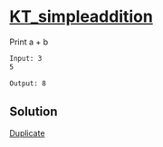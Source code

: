 # [KT_simpleaddition](https://open.kattis.com/problems/simpleaddition)

Print a + b

```txt
Input: 3
5

Output: 8
```

## Solution

[Duplicate](./BJ_2558.md)
